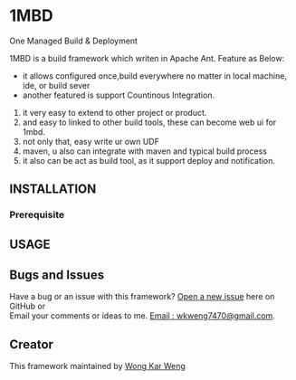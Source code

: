 # 1MBD
One Managed Build &amp; Deployment

1MBD is a build framework which writen in Apache Ant. 
Feature as Below:
* it allows configured once,build everywhere no matter in local machine, ide, or build sever
* another featured is support Countinous Integration. 
1. it very easy to extend to other project or product.
2. and easy to linked to other build tools, these can become web ui for 1mbd. 
3. not only that, easy write ur own UDF
4. maven, u also can integrate with maven and typical build process
5. it also can be act as build tool, as it support deploy and notification.
   
## INSTALLATION

### Prerequisite


## USAGE

## Bugs and Issues

Have a bug or an issue with this framework? [Open a new issue](https://github.com/w3ng/1MBD/issues) here on GitHub or <br/>
Email your comments or ideas to me. [Email : wkweng7470@gmail.com](wkweng7470@gmail.com).


## Creator

This framework maintained by [Wong Kar Weng](wkweng7470@gmail.com)



